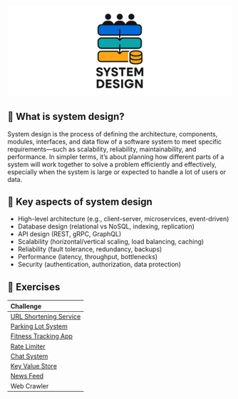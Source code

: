![System design](docs/assets/system-design.png)

## 🧠 What is system design?
System design is the process of defining the architecture, components, modules, interfaces, and data flow of a software 
system to meet specific requirements—such as scalability, reliability, maintainability, and performance. 
In simpler terms, it’s about planning how different parts of a system will work together to solve a problem efficiently 
and effectively, especially when the system is large or expected to handle a lot of users or data.

## 🔧 Key aspects of system design
* High-level architecture (e.g., client-server, microservices, event-driven)
* Database design (relational vs NoSQL, indexing, replication)
* API design (REST, gRPC, GraphQL)
* Scalability (horizontal/vertical scaling, load balancing, caching)
* Reliability (fault tolerance, redundancy, backups)
* Performance (latency, throughput, bottlenecks)
* Security (authentication, authorization, data protection)

## 💪 Exercises

| Challenge                                                   |
|:------------------------------------------------------------|
| [URL Shortening Service](challenges/url-shortening-service) |
| [Parking Lot System](challenges/parking-lot-system)         |
| [Fitness Tracking App](challenges/fitness-tracking-app)     |
| [Rate Limiter](challenges/rate-limiter)                     |
| [Chat System](challenges/chat-system)                       |
| [Key Value Store](challenges/key-value-store)               |
| [News Feed](challenges/news-feed)                           |
| Web Crawler                                                 |
